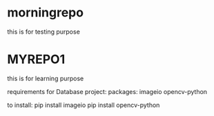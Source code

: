 
# morningrepo
this is for testing purpose
# MYREPO1
this is for learning purpose

requirements for Database project:
packages: 
    imageio
    opencv-python

to install:
    pip install imageio
    pip install opencv-python
